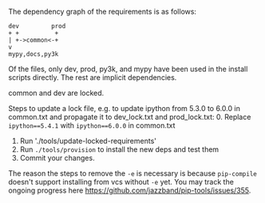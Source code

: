 The dependency graph of the requirements is as follows:

```
dev         prod
+ +          +
| +->common<-+
v
mypy,docs,py3k
```

Of the files, only dev, prod, py3k, and mypy have been used in the install
scripts directly. The rest are implicit dependencies.

common and dev are locked.

Steps to update a lock file, e.g. to update ipython from 5.3.0 to 6.0.0 in
common.txt and propagate it to dev_lock.txt and prod_lock.txt:
0. Replace `ipython==5.4.1` with `ipython==6.0.0` in common.txt
1. Run './tools/update-locked-requirements'
2. Run `./tools/provision` to install the new deps and test them
3. Commit your changes.

The reason the steps to remove the `-e` is necessary is because `pip-compile`
doesn't support installing from vcs without `-e` yet.
You may track the ongoing progress here https://github.com/jazzband/pip-tools/issues/355.
